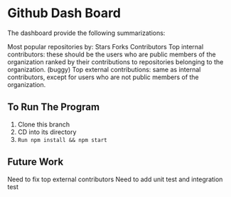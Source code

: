 # Github Dash Board
The dashboard provide the following summarizations:

Most popular repositories by:
Stars
Forks
Contributors
Top internal contributors: these should be the users who are public members of the organization ranked by their contributions to repositories belonging to the organization.
(buggy) Top external contributions: same as internal contributors, except for users who are not public members of the organization.

## To Run The Program
1. Clone this branch
2. CD into its directory
3. `Run npm install && npm start`

## Future Work
Need to fix top external contributors
Need to add unit test and integration test
